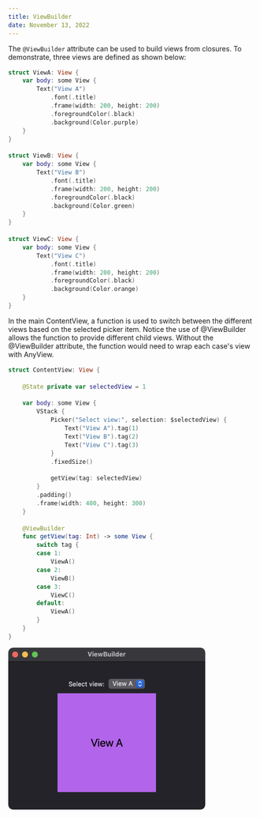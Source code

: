 ```yaml
---
title: ViewBuilder
date: November 13, 2022
---
```


The `@ViewBuilder` attribute can be used to build views from closures. To demonstrate, three views are defined as shown below:

```swift
struct ViewA: View {
    var body: some View {
        Text("View A")
            .font(.title)
            .frame(width: 200, height: 200)
            .foregroundColor(.black)
            .background(Color.purple)
    }
}

struct ViewB: View {
    var body: some View {
        Text("View B")
            .font(.title)
            .frame(width: 200, height: 200)
            .foregroundColor(.black)
            .background(Color.green)
    }
}

struct ViewC: View {
    var body: some View {
        Text("View C")
            .font(.title)
            .frame(width: 200, height: 200)
            .foregroundColor(.black)
            .background(Color.orange)
    }
}
```

In the main ContentView, a function is used to switch between the different views based on the selected picker item. Notice the use of @ViewBuilder allows the function to provide different child views. Without the @ViewBuilder attribute, the function would need to wrap each case's view with AnyView.

```swift
struct ContentView: View {

    @State private var selectedView = 1

    var body: some View {
        VStack {
            Picker("Select view:", selection: $selectedView) {
                Text("View A").tag(1)
                Text("View B").tag(2)
                Text("View C").tag(3)
            }
            .fixedSize()

            getView(tag: selectedView)
        }
        .padding()
        .frame(width: 400, height: 300)
    }

    @ViewBuilder
    func getView(tag: Int) -> some View {
        switch tag {
        case 1:
            ViewA()
        case 2:
            ViewB()
        case 3:
            ViewC()
        default:
            ViewA()
        }
    }
}
```

<p><img src="../../assets/images/swiftui-viewbuilder.png" style="max-width:400px;" alt="view builder"></p>
